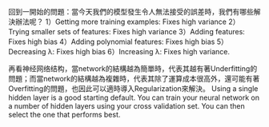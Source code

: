 回到一開始的問題：當今天我們的模型發生令人無法接受的誤差時，我們有哪些解決辦法呢？
    1）Getting more training examples: Fixes high variance
    2）Trying smaller sets of features: Fixes high variance
    3）Adding features: Fixes high bias
    4）Adding polynomial features: Fixes high bias
    5）Decreasing λ: Fixes high bias
    6）Increasing λ: Fixes high variance.
    
再看神经网络结构，當network的結構越為簡單時，代表其越有著Underfitting的問題；而當network的結構越為複雜時，代表其除了運算成本很高外，還可能有著Overfitting的問題，也因此可以適時導入Regularization來解決。
Using a single hidden layer is a good starting default. You can train your neural network on a number of hidden layers using your cross validation set. You can then select the one that performs best.

